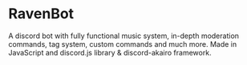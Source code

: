 # RavenBot
A discord bot with fully functional music system, in-depth moderation commands, tag system, custom commands and  much more. Made in JavaScript and discord.js library &amp; discord-akairo framework.
